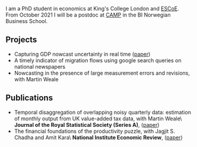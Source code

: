 I am a PhD student in economics at King's College London and [ESCoE](https://www.escoe.ac.uk/). From October 2021 I will be a postdoc at [CAMP](https://www.bi.edu/research/research-centres/centre-of-applied-macroeconomics-and-commodity-prices/) in the BI Norwegian Business School.

## Projects

- Capturing GDP nowcast uncertainty in real time ([paper](https://arxiv.org/abs/2012.02601))
- A timely indicator of migration flows using google search queries on national newspapers
- Nowcasting in the presence of large measurement errors and revisions, with Martin Weale

## Publications

- Temporal disaggregation of overlapping noisy quarterly data: estimation of monthly output from UK value-added tax data, with Martin Weale\\
**Journal of the Royal Statistical Society (Series A)**, ([paper](https://rss.onlinelibrary.wiley.com/doi/abs/10.1111/rssa.12568))
- The financial foundations of the productivity puzzle, with Jagjit S. Chadha and Amit Kara\\
**National Institute Economic Review**, ([paper](https://www.cambridge.org/core/journals/national-institute-economic-review/article/abs/financial-foundations-of-the-productivity-puzzle/F221B71124244D41B0F5710918A34CC4))
 

<!---**Bold** and _Italic_ and `Code` text--->

<!---[Link](url) and ![Image](src)--->
